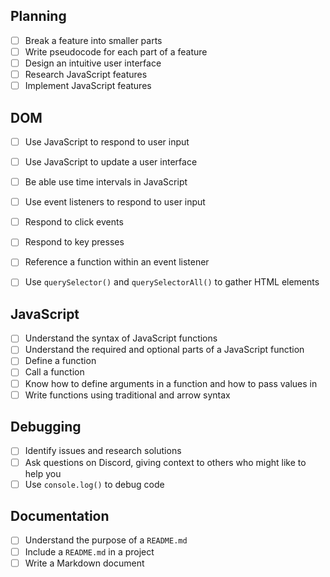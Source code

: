 ## Planning

- [ ] Break a feature into smaller parts
- [ ] Write pseudocode for each part of a feature
- [ ] Design an intuitive user interface
- [ ] Research JavaScript features
- [ ] Implement JavaScript features

## DOM

- [ ] Use JavaScript to respond to user input
- [ ] Use JavaScript to update a user interface

- [ ] Be able use time intervals in JavaScript
- [ ] Use event listeners to respond to user input
- [ ] Respond to click events
- [ ] Respond to key presses
- [ ] Reference a function within an event listener
- [ ] Use `querySelector()` and `querySelectorAll()` to gather HTML elements

## JavaScript

- [ ] Understand the syntax of JavaScript functions
- [ ] Understand the required and optional parts of a JavaScript function
- [ ] Define a function
- [ ] Call a function
- [ ] Know how to define arguments in a function and how to pass values in
- [ ] Write functions using traditional and arrow syntax

## Debugging

- [ ] Identify issues and research solutions
- [ ] Ask questions on Discord, giving context to others who might like to help you
- [ ] Use `console.log()` to debug code

## Documentation

- [ ] Understand the purpose of a `README.md`
- [ ] Include a `README.md` in a project
- [ ] Write a Markdown document
